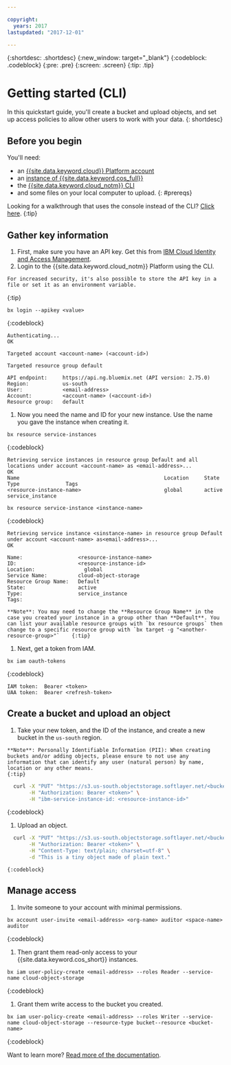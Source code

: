 ```yaml
---

copyright:
  years: 2017
lastupdated: "2017-12-01"

---
```

{:shortdesc: .shortdesc}
{:new_window: target="_blank"}
{:codeblock: .codeblock}
{:pre: .pre}
{:screen: .screen}
{:tip: .tip}


# Getting started (CLI)
In this quickstart guide, you'll create a bucket and upload objects, and set up access policies to allow other users to work with your data.
{: shortdesc}

## Before you begin
You'll need:  
  * an [{{site.data.keyword.cloud}} Platform account](https://console.bluemix.net/registration/)  
  * an [instance of {{site.data.keyword.cos_full}}](/docs/services/cloud-object-storage/basics/order-storage.html)  
  * the [{{site.data.keyword.cloud_notm}} CLI](https://clis.ng.bluemix.net/ui/home.html)  
  * and some files on your local computer to upload.
{: #prereqs}

Looking for a walkthrough that uses the console instead of the CLI? [Click here](/docs/services/cloud-object-storage/getting-started.html#getting-started-console-).
{:tip}

## Gather key information
  1. First, make sure you have an API key.  Get this from [IBM Cloud Identity and Access Management](https://www.bluemix.net/iam/#/apikeys).
  1. Login to the {{site.data.keyword.cloud_notm}} Platform using the CLI.

    For increased security, it's also possible to store the API key in a file or set it as an environment variable.
{:tip}

```
bx login --apikey <value>
```
{:codeblock}

```
Authenticating...
OK

Targeted account <account-name> (<account-id>)

Targeted resource group default

API endpoint:     https://api.ng.bluemix.net (API version: 2.75.0)
Region:           us-south
User:             <email-address>
Account:          <account-name> (<account-id>)
Resource group:   default
```

1. Now you need the name and ID for your new instance. Use the name you gave the instance when creating it.

```
bx resource service-instances
```
{:codeblock}

```
Retrieving service instances in resource group Default and all locations under account <account-name> as <email-address>...
OK
Name                                               Location     State    Type               Tags
<resource-instance-name>                           global       active   service_instance
```

```
bx resource service-instance <instance-name>
```
{:codeblock}

```
Retrieving service instance <sinstance-name> in resource group Default under account <account-name> as<email-address>...
OK

Name:                  <resource-instance-name>
ID:                    <resource-instance-id>
Location:	             global
Service Name:          cloud-object-storage
Resource Group Name:   Default
State:                 active
Type:                  service_instance
Tags:
```

    **Note**: You may need to change the **Resource Group Name** in the case you created your instance in a group other than **Default**. You can list your available resource groups with `bx resource groups` then change to a specific resource group with `bx target -g "<another-resource-group>"`    {:tip}
    

  1. Next, get a token from IAM.

```
bx iam oauth-tokens
```
{:codeblock}

```
IAM token:  Bearer <token>
UAA token:  Bearer <refresh-token>
```

## Create a bucket and upload an object

  1. Take your new token, and the ID of the instance, and create a new bucket in the `us-south` region.

    **Note**: Personally Identifiable Information (PII): When creating buckets and/or adding objects, please ensure to not use any information that can identify any user (natural person) by name, location or any other means.
    {:tip}

```sh
  curl -X "PUT" "https://s3.us-south.objectstorage.softlayer.net/<bucket-name>" \
       -H "Authorization: Bearer <token>" \
       -H "ibm-service-instance-id: <resource-instance-id>"
```
{:codeblock}

  1. Upload an object.

```sh
  curl -X "PUT" "https://s3.us-south.objectstorage.softlayer.net/<bucket-name>/<object-key>" \
       -H "Authorization: Bearer <token>" \
       -H "Content-Type: text/plain; charset=utf-8" \
       -d "This is a tiny object made of plain text."
```
    {:codeblock}

## Manage access

  1. Invite someone to your account with minimal permissions.

```
bx account user-invite <email-address> <org-name> auditor <space-name> auditor
```
{:codeblock}

  1. Then grant them read-only access to your {{site.data.keyword.cos_short}} instances.

```
bx iam user-policy-create <email-address> --roles Reader --service-name cloud-object-storage
```
{:codeblock}

  1. Grant them write access to the bucket you created.

```
bx iam user-policy-create <email-address> --roles Writer --service-name cloud-object-storage --resource-type bucket--resource <bucket-name>
```
{:codeblock}

Want to learn more?  [Read more of the documentation](https://console.bluemix.net/docs/services/cloud-object-storage/about-cos.html).
